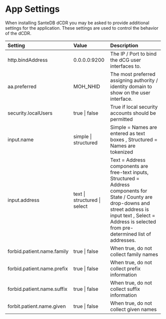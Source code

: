 # App Settings

When installing SanteDB dCDR you may be asked to provide additional settings for the application. These settings are used to control the behavior of the dCDR.

| Setting | Value | Description |
| :--- | :--- | :--- |
| http.bindAddress | 0.0.0.0:9200 | The IP / Port to bind the dCG user interfaces to. |
| aa.preferred | MOH\_NHID | The most preferred assigning authority / identity domain to show on the user interface. |
| security.localUsers | true \| false | True if local security accounts should be permitted |
| input.name | simple \| structured | Simple = Names are entered as text boxes , Structured = Names are tokenized |
| input.address | text \| structured \| select | Text = Address components are free-text inputs, Structured = Address components for State / County are drop-downs and street address is input text , Select = Address is selected from pre-determined list of addresses. |
| forbid.patient.name.family | true \| false | When true, do not collect family names |
| forbid.patient.name.prefix | true \| false | When true, do not collect prefix information |
| forbid.patient.name.suffix | true \| false | When true, do not collect suffix information |
| forbit.patient.name.given | true \| false | When true, do not collect given names |

